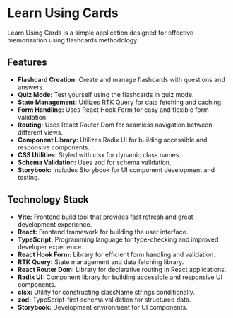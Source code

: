 # Learn Using Cards

Learn Using Cards is a simple application designed for effective memorization using flashcards methodology.

## Features

- **Flashcard Creation:** Create and manage flashcards with questions and answers.
- **Quiz Mode:** Test yourself using the flashcards in quiz mode.
- **State Management:** Utilizes RTK Query for data fetching and caching.
- **Form Handling:** Uses React Hook Form for easy and flexible form validation.
- **Routing:** Uses React Router Dom for seamless navigation between different views.
- **Component Library:** Utilizes Radix UI for building accessible and responsive components.
- **CSS Utilities:** Styled with clsx for dynamic class names.
- **Schema Validation:** Uses zod for schema validation.
- **Storybook:** Includes Storybook for UI component development and testing.

## Technology Stack

- **Vite:** Frontend build tool that provides fast refresh and great development experience.
- **React:** Frontend framework for building the user interface.
- **TypeScript:** Programming language for type-checking and improved developer experience.
- **React Hook Form:** Library for efficient form handling and validation.
- **RTK Query:** State management and data fetching library.
- **React Router Dom:** Library for declarative routing in React applications.
- **Radix UI:** Component library for building accessible and responsive UI components.
- **clsx:** Utility for constructing className strings conditionally.
- **zod:** TypeScript-first schema validation for structured data.
- **Storybook:** Development environment for UI components.
